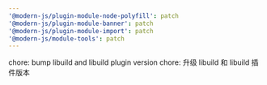 ```yaml
---
'@modern-js/plugin-module-node-polyfill': patch
'@modern-js/plugin-module-banner': patch
'@modern-js/plugin-module-import': patch
'@modern-js/module-tools': patch
---
```


chore: bump libuild and libuild plugin version
chore: 升级 libuild 和 libuild 插件版本

